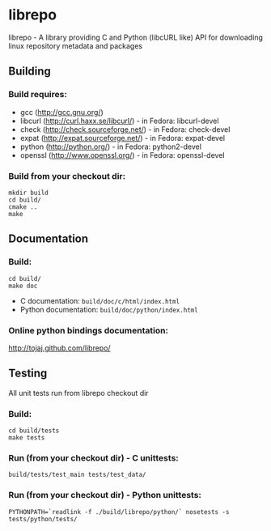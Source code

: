 # librepo

librepo - A library providing C and Python (libcURL like) API for downloading
linux repository metadata and packages

## Building

### Build requires:

* gcc (http://gcc.gnu.org/)
* libcurl (http://curl.haxx.se/libcurl/) - in Fedora: libcurl-devel
* check (http://check.sourceforge.net/) - in Fedora: check-devel
* expat (http://expat.sourceforge.net/) - in Fedora: expat-devel
* python (http://python.org/) - in Fedora: python2-devel
* openssl (http://www.openssl.org/) - in Fedora: openssl-devel

### Build from your checkout dir:

    mkdir build
    cd build/
    cmake ..
    make

## Documentation

### Build:

    cd build/
    make doc

* C documentation: `build/doc/c/html/index.html`
* Python documentation: `build/doc/python/index.html`

### Online python bindings documentation:

http://tojaj.github.com/librepo/

## Testing

All unit tests run from librepo checkout dir

### Build:
    cd build/tests
    make tests

### Run (from your checkout dir) - C unittests:

    build/tests/test_main tests/test_data/

### Run (from your checkout dir) - Python unittests:

    PYTHONPATH=`readlink -f ./build/librepo/python/` nosetests -s tests/python/tests/


